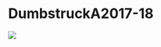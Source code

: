 # DumbstruckA2017-18

<a href="https://zenhub.com"><img src="https://raw.githubusercontent.com/ZenHubIO/support/master/zenhub-badge.png"></a>
